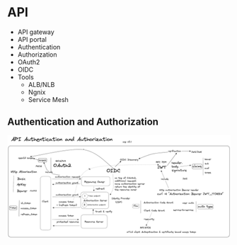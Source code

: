 # API

- API gateway
- API portal
- Authentication
- Authorization
- OAuth2
- OIDC
- Tools
    - ALB/NLB
    - Ngnix
    - Service Mesh


## Authentication and Authorization

![oauth2oidc](assets/auth2oidc.png)